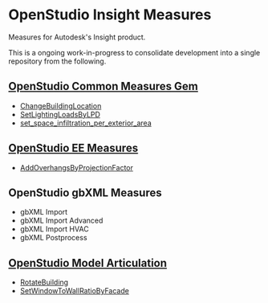 # OpenStudio Insight Measures

Measures for Autodesk's Insight product.

This is a ongoing work-in-progress to consolidate development into a single repository from the following.

## [OpenStudio Common Measures Gem](https://github.com/NREL/openstudio-common-measures-gem)

- [ChangeBuildingLocation](https://github.com/NREL/openstudio-common-measures-gem/tree/develop/lib/measures/ChangeBuildingLocation)
- [SetLightingLoadsByLPD](https://github.com/NREL/openstudio-common-measures-gem/tree/develop/lib/measures/SetLightingLoadsByLPD)
- [set_space_infiltration_per_exterior_area](https://github.com/NREL/openstudio-common-measures-gem/tree/develop/lib/measures/set_space_infiltration_per_exterior_area)

## [OpenStudio EE Measures](https://github.com/NREL/openstudio-ee-gem)

- [AddOverhangsByProjectionFactor](https://github.com/NREL/openstudio-ee-gem/tree/develop/lib/measures/AddOverhangsByProjectionFactor)

## OpenStudio gbXML Measures

- gbXML Import
- gbXML Import Advanced
- gbXML Import HVAC
- gbXML Postprocess

## [OpenStudio Model Articulation](https://github.com/NREL/openstudio-model-articulation-gem)

- [RotateBuilding](https://github.com/NREL/openstudio-model-articulation-gem/tree/develop/lib/measures/RotateBuilding)
- [SetWindowToWallRatioByFacade](https://github.com/NREL/openstudio-model-articulation-gem/tree/develop/lib/measures/SetWindowToWallRatioByFacade)
